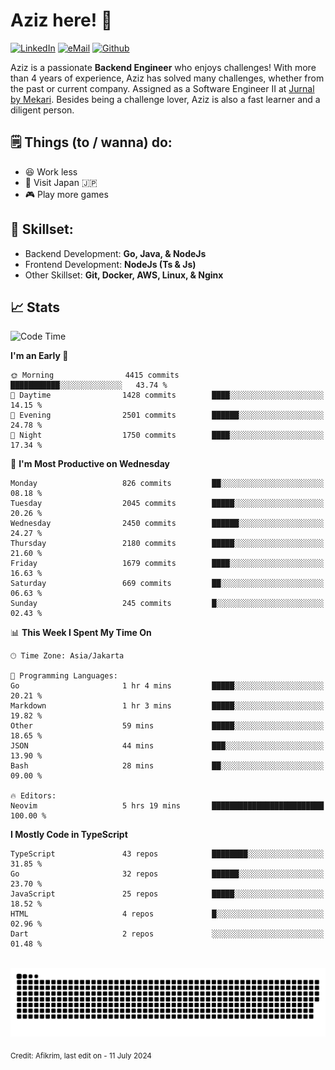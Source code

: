# Aziz here! 👋

[![LinkedIn](https://img.shields.io/static/v1?message=afikrim&logo=linkedin&label=&color=0077B5&logoColor=white&labelColor=&style=for-the-badge)](https://www.linkedin.com/in/afikrim)
[![eMail](https://img.shields.io/static/v1?message=afikrim10@gmail.com&logo=gmail&label=&color=D14836&logoColor=white&labelColor=&style=for-the-badge)](mailto:afikrim10@gmail.com)
[![Github](https://komarev.com/ghpvc/?username=afikrim&label=Visitors&style=for-the-badge)](https://www.github.com/afikrim)

<!--Introduction-->
Aziz is a passionate **Backend Engineer** who enjoys challenges! With more than 4 years of experience, Aziz has solved many challenges, whether from the past or current company. Assigned as a Software Engineer II at [Jurnal by Mekari](https://jurnal.id). Besides being a challenge lover, Aziz is also a fast learner and a diligent person.

<!--Things TODO-->
## 🗒️ Things (to / wanna) do:

- 😆 Work less
- 🚀 Visit Japan 🇯🇵
- 🎮 Play more games

<!--Skillset-->
## 🏅 Skillset:

- Backend Development: **Go, Java, & NodeJs**
- Frontend Development: **NodeJs (Ts & Js)**
- Other Skillset: **Git, Docker, AWS, Linux, & Nginx**

## 📈 Stats  

<!--START_SECTION:waka-->
![Code Time](http://img.shields.io/badge/Code%20Time-2%2C076%20hrs%2030%20mins-blue)

**I'm an Early 🐤** 

```text
🌞 Morning                4415 commits        ███████████░░░░░░░░░░░░░░   43.74 % 
🌆 Daytime                1428 commits        ████░░░░░░░░░░░░░░░░░░░░░   14.15 % 
🌃 Evening                2501 commits        ██████░░░░░░░░░░░░░░░░░░░   24.78 % 
🌙 Night                  1750 commits        ████░░░░░░░░░░░░░░░░░░░░░   17.34 % 
```
📅 **I'm Most Productive on Wednesday** 

```text
Monday                   826 commits         ██░░░░░░░░░░░░░░░░░░░░░░░   08.18 % 
Tuesday                  2045 commits        █████░░░░░░░░░░░░░░░░░░░░   20.26 % 
Wednesday                2450 commits        ██████░░░░░░░░░░░░░░░░░░░   24.27 % 
Thursday                 2180 commits        █████░░░░░░░░░░░░░░░░░░░░   21.60 % 
Friday                   1679 commits        ████░░░░░░░░░░░░░░░░░░░░░   16.63 % 
Saturday                 669 commits         ██░░░░░░░░░░░░░░░░░░░░░░░   06.63 % 
Sunday                   245 commits         █░░░░░░░░░░░░░░░░░░░░░░░░   02.43 % 
```


📊 **This Week I Spent My Time On** 

```text
🕑︎ Time Zone: Asia/Jakarta

💬 Programming Languages: 
Go                       1 hr 4 mins         █████░░░░░░░░░░░░░░░░░░░░   20.21 % 
Markdown                 1 hr 3 mins         █████░░░░░░░░░░░░░░░░░░░░   19.82 % 
Other                    59 mins             █████░░░░░░░░░░░░░░░░░░░░   18.65 % 
JSON                     44 mins             ███░░░░░░░░░░░░░░░░░░░░░░   13.90 % 
Bash                     28 mins             ██░░░░░░░░░░░░░░░░░░░░░░░   09.00 % 

🔥 Editors: 
Neovim                   5 hrs 19 mins       █████████████████████████   100.00 % 
```

**I Mostly Code in TypeScript** 

```text
TypeScript               43 repos            ████████░░░░░░░░░░░░░░░░░   31.85 % 
Go                       32 repos            ██████░░░░░░░░░░░░░░░░░░░   23.70 % 
JavaScript               25 repos            █████░░░░░░░░░░░░░░░░░░░░   18.52 % 
HTML                     4 repos             █░░░░░░░░░░░░░░░░░░░░░░░░   02.96 % 
Dart                     2 repos             ░░░░░░░░░░░░░░░░░░░░░░░░░   01.48 % 
```




<!--END_SECTION:waka-->


<br clear="both">

<div align="center">
  <img src="https://raw.githubusercontent.com/afikrim/afikrim/output/snake.svg" alt="Snake animation" />
</div>


<sub>Credit: Afikrim, last edit on - 11 July 2024</sub>
